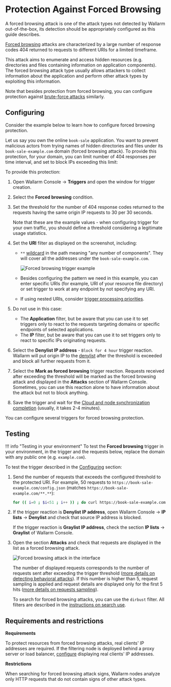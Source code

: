 # Protection Against Forced Browsing

A forced browsing attack is one of the attack types not detected by Wallarm out-of-the-box, its detection should be appropriately configured as this guide describes.

[Forced browsing](../../attacks-vulns-list.md#forced-browsing) attacks are characterized by a large number of response codes 404 returned to requests to different URIs for a limited timeframe. 
    
This attack aims to enumerate and access hidden resources (e.g. directories and files containing information on application components). The forced browsing attack type usually allows attackers to collect information about the application and perform other attack types by exploiting this information.

Note that besides protection from forced browsing, you can configure protection against [brute-force attacks](protecting-against-bruteforce.md) similarly.

## Configuring

Consider the example below to learn how to configure forced browsing protection.

Let us say you own the online `book-sale` application. You want to prevent malicious actors from trying names of hidden directories and files under its `book-sale-example.com` domain (forced browsing attack). To provide this protection, for your domain, you can limit number of 404 responses per time interval, and set to block IPs exceeding this limit:

To provide this protection:

1. Open Wallarm Console → **Triggers** and open the window for trigger creation.
1. Select the **Forced browsing** condition.
1. Set the threshold for the number of 404 response codes returned to the requests having the same origin IP requests to 30 per 30 seconds.

    Note that these are the example values - when configuring trigger for your own traffic, you should define a threshold considering a legitimate usage statistics.

1. Set the **URI** filter as displayed on the screenshot, including:

    * `**` [wildcard](../../user-guides/rules/rules.md#using-wildcards) in the path meaning "any number of components". They will cover all the addresses under the `book-sale-example.com`.

        ![Forced browsing trigger example](../../images/user-guides/triggers/trigger-example5-4.8.png)

    * Besides configuring the pattern we need in this example, you can enter specific URIs (for example, URI of your resource file directory) or set trigger to work at any endpoint by not specifying any URI.
    * If using nested URIs, consider [trigger processing priorities](../../user-guides/triggers/triggers.md#trigger-processing-priorities).

1. Do not use in this case: 

    * The **Application** filter, but be aware that you can use it to set triggers only to react to the requests targeting domains or specific endpoints of selected applications.
    * The **IP** filter, but be aware that you can use it to set triggers only to react to specific IPs originating requests.

1. Select the **Denylist IP address** - `Block for 4 hour` trigger reaction. Wallarm will put origin IP to the [denylist](../../user-guides/ip-lists/overview.md) after the threshold is exceeded and block all further requests from it.
1. Select the **Mark as forced browsing** trigger reaction. Requests received after exceeding the threshold will be marked as the forced browsing attack and displayed in the **Attacks** section of Wallarm Console. Sometimes, you can use this reaction alone to have information about the attack but not to block anything.
1. Save the trigger and wait for the [Cloud and node synchronization completion](../configure-cloud-node-synchronization-en.md) (usually, it takes 2-4 minutes).

You can configure several triggers for forced browsing protection.

## Testing

!!! info "Testing in your environment"
    To test the **Forced browsing** trigger in your environment, in the trigger and the requests below, replace the domain with any public one (e.g. `example.com`).

To test the trigger described in the [Configuring](#configuring) section:

1. Send the number of requests that exceeds the configured threshold to the protected URI. For example, 50 requests to `https://book-sale-example.com/config.json` (matches `https://book-sale-example.com/**.**`):

    ```bash
    for (( i=0 ; $i<51 ; i++ )) ; do curl https://book-sale-example.com/config.json ; done
    ```
2. If the trigger reaction is **Denylist IP address**, open Wallarm Console → **IP lists** → **Denylist** and check that source IP address is blocked.

    If the trigger reaction is **Graylist IP address**, check the section **IP lists** → **Graylist** of Wallarm Console.
3. Open the section **Attacks** and check that requests are displayed in the list as a forced browsing attack.

    ![Forced browsing attack in the interface](../../images/user-guides/events/forced-browsing-attack.png)

    The number of displayed requests corresponds to the number of requests sent after exceeding the trigger threshold ([more details on detecting behavioral attacks](../../about-wallarm/protecting-against-attacks.md#behavioral-attacks)). If this number is higher than 5, request sampling is applied and request details are displayed only for the first 5 hits ([more details on requests sampling](../../user-guides/events/analyze-attack.md#sampling-of-hits)).

    To search for forced browsing attacks, you can use the `dirbust` filter. All filters are described in the [instructions on search use](../../user-guides/search-and-filters/use-search.md).

## Requirements and restrictions

**Requirements**

To protect resources from forced browsing attacks, real clients' IP addresses are required. If the filtering node is deployed behind a proxy server or load balancer, [configure](../using-proxy-or-balancer-en.md) displaying real clients' IP addresses.

**Restrictions**

When searching for forced browsing attack signs, Wallarm nodes analyze only HTTP requests that do not contain signs of other attack types.

